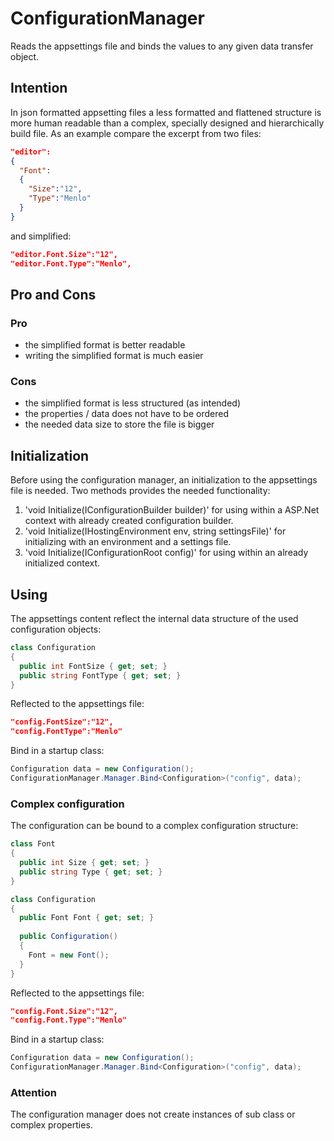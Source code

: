 # ConfigurationManager
Reads the appsettings file and binds the values to any given data transfer object.
## Intention
In json formatted appsetting files a less formatted and flattened structure is more human readable than a complex, specially designed and 	hierarchically build file. As an example compare the excerpt from two files:
```json
"editor":
{
  "Font":
  {
    "Size":"12",
    "Type":"Menlo"
  }
}
```
and simplified:
```json
"editor.Font.Size":"12",
"editor.Font.Type":"Menlo",
```
## Pro and Cons

### Pro
* the simplified format is better readable   
* writing the simplified format is much easier   

### Cons
* the simplified format is less structured (as intended)   
* the properties / data does not have to be ordered   
* the needed data size to store the file is bigger   

## Initialization
Before using the configuration manager, an initialization to the appsettings file is needed. Two methods provides the needed functionality:   
1. 'void Initialize(IConfigurationBuilder builder)' for using within a ASP.Net context with already created configuration builder.   
2. 'void Initialize(IHostingEnvironment env, string settingsFile)' for initializing with an environment and a settings file.   
3. 'void Initialize(IConfigurationRoot config)' for using within an already initialized context.   
## Using
The appsettings content reflect the internal data structure of the used configuration objects:
```c#
class Configuration
{
  public int FontSize { get; set; }
  public string FontType { get; set; }
}
```
Reflected to the appsettings file:
```json
"config.FontSize":"12",
"config.FontType":"Menlo"
```
Bind in a startup class:
```c#
Configuration data = new Configuration();
ConfigurationManager.Manager.Bind<Configuration>("config", data);
```
### Complex configuration
The configuration can be bound to a complex configuration structure:
```c#
class Font
{
  public int Size { get; set; }
  public string Type { get; set; }
}

class Configuration
{
  public Font Font { get; set; }
  
  public Configuration()
  {
    Font = new Font();
  }
}
```
Reflected to the appsettings file:
```json
"config.Font.Size":"12",
"config.Font.Type":"Menlo"
```
Bind in a startup class:
```c#
Configuration data = new Configuration();
ConfigurationManager.Manager.Bind<Configuration>("config", data);
```
### Attention
The configuration manager does not create instances of sub class or complex properties.
